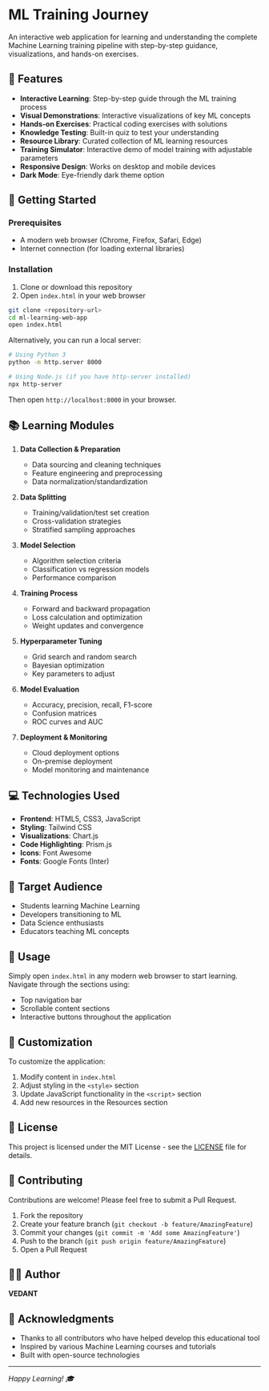 # ML Training Journey

An interactive web application for learning and understanding the complete Machine Learning training pipeline with step-by-step guidance, visualizations, and hands-on exercises.

## 🌟 Features

- **Interactive Learning**: Step-by-step guide through the ML training process
- **Visual Demonstrations**: Interactive visualizations of key ML concepts
- **Hands-on Exercises**: Practical coding exercises with solutions
- **Knowledge Testing**: Built-in quiz to test your understanding
- **Resource Library**: Curated collection of ML learning resources
- **Training Simulator**: Interactive demo of model training with adjustable parameters
- **Responsive Design**: Works on desktop and mobile devices
- **Dark Mode**: Eye-friendly dark theme option

## 🚀 Getting Started

### Prerequisites

- A modern web browser (Chrome, Firefox, Safari, Edge)
- Internet connection (for loading external libraries)

### Installation

1. Clone or download this repository
2. Open `index.html` in your web browser

```bash
git clone <repository-url>
cd ml-learning-web-app
open index.html
```

Alternatively, you can run a local server:

```bash
# Using Python 3
python -m http.server 8000

# Using Node.js (if you have http-server installed)
npx http-server
```

Then open `http://localhost:8000` in your browser.

## 📚 Learning Modules

1. **Data Collection & Preparation**
   - Data sourcing and cleaning techniques
   - Feature engineering and preprocessing
   - Data normalization/standardization

2. **Data Splitting**
   - Training/validation/test set creation
   - Cross-validation strategies
   - Stratified sampling approaches

3. **Model Selection**
   - Algorithm selection criteria
   - Classification vs regression models
   - Performance comparison

4. **Training Process**
   - Forward and backward propagation
   - Loss calculation and optimization
   - Weight updates and convergence

5. **Hyperparameter Tuning**
   - Grid search and random search
   - Bayesian optimization
   - Key parameters to adjust

6. **Model Evaluation**
   - Accuracy, precision, recall, F1-score
   - Confusion matrices
   - ROC curves and AUC

7. **Deployment & Monitoring**
   - Cloud deployment options
   - On-premise deployment
   - Model monitoring and maintenance

## 💻 Technologies Used

- **Frontend**: HTML5, CSS3, JavaScript
- **Styling**: Tailwind CSS
- **Visualizations**: Chart.js
- **Code Highlighting**: Prism.js
- **Icons**: Font Awesome
- **Fonts**: Google Fonts (Inter)

## 🎯 Target Audience

- Students learning Machine Learning
- Developers transitioning to ML
- Data Science enthusiasts
- Educators teaching ML concepts

## 📖 Usage

Simply open `index.html` in any modern web browser to start learning. Navigate through the sections using:

- Top navigation bar
- Scrollable content sections
- Interactive buttons throughout the application

## 🔧 Customization

To customize the application:

1. Modify content in `index.html`
2. Adjust styling in the `<style>` section
3. Update JavaScript functionality in the `<script>` section
4. Add new resources in the Resources section

## 📄 License

This project is licensed under the MIT License - see the [LICENSE](LICENSE) file for details.

## 🤝 Contributing

Contributions are welcome! Please feel free to submit a Pull Request.

1. Fork the repository
2. Create your feature branch (`git checkout -b feature/AmazingFeature`)
3. Commit your changes (`git commit -m 'Add some AmazingFeature'`)
4. Push to the branch (`git push origin feature/AmazingFeature`)
5. Open a Pull Request

## 👨‍💻 Author

**VEDANT**

## 🙏 Acknowledgments

- Thanks to all contributors who have helped develop this educational tool
- Inspired by various Machine Learning courses and tutorials
- Built with open-source technologies

---

*Happy Learning! 🎓*